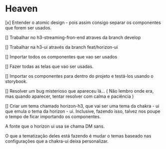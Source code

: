 # Heaven 

[x] Entender o atomic design - pois assim consigo separar os componentes que forem ser usados.

[] Trabalhar no h3-streaming-fron-end atraves da branch develop

[] Trabalhar na h3-ui através da branch feat/horizon-ui 

[] Importar todos os componentes que vao ser usados 

[] Fazer todas as telas que vao ser usadas.  

[] Importar os componentes para dentro do projeto e testá-los usando o storybook. 

[] Resolver um bug misterioso que apareceu lá... ( Não lembro onde era, mas quando aparecer, tentar resolver com calma e paciência )

[] Criar um tema chamado horizon-h3, que vai ser uma tema da chakra - ui que emula o tema da horizon - ui. Inclusive, fazendo isso, talvez nos poupe o tempo de ficar importando os componentes. 

A fonte que o horizon ui usa se chama DM sans. 

O que a tematização deles está fazendo é mudar o temas baseado nas configurações que a chakra-ui deixa personalizar. 


